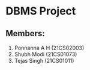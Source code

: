 # DBMS Project

## Members:

1. Ponnanna A H (21CS02003)
2. Shubh Modi (21CS01073)
3. Tejas Singh (21CS01011)
